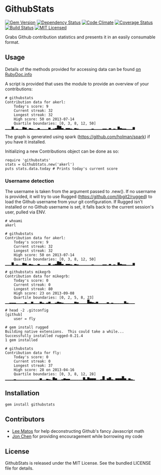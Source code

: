 GithubStats
=========

[![Gem Version](https://img.shields.io/gem/v/githubstats.svg)](https://rubygems.org/gems/githubstats)
[![Dependency Status](https://img.shields.io/gemnasium/akerl/githubstats.svg)](https://gemnasium.com/akerl/githubstats)
[![Code Climate](https://img.shields.io/codeclimate/github/akerl/githubstats.svg)](https://codeclimate.com/github/akerl/githubstats)
[![Coverage Status](https://img.shields.io/coveralls/akerl/githubstats.svg)](https://coveralls.io/r/akerl/githubstats)
[![Build Status](https://img.shields.io/travis/akerl/githubstats.svg)](https://travis-ci.org/akerl/githubstats)
[![MIT Licensed](https://img.shields.io/badge/license-MIT-green.svg)](https://tldrlegal.com/license/mit-license)

Grabs Github contribution statistics and presents it in an easily consumable format.

## Usage

Details of the methods provided for accessing data can be found [on RubyDoc.info](http://www.rubydoc.info/github/akerl/githubstats/)

A script is provided that uses the module to provide an overview of your contributions:

```
# githubstats
Contribution data for akerl:
    Today's score: 9
    Current streak: 32
    Longest streak: 32
    High score: 50 on 2013-07-14
    Quartile boundaries: [0, 3, 8, 12, 50]
▁▁▁▆▁▂▁▁▅▄▁▃▂▁▁▃▁▁▁▁▄▁▂▃█▇▃▁▃▃▂▁▃▂▁▁▁▁▁▁▂▁▁▁▁▂▂▁▃▁▂▁▆▃▂▂▁▁▁▅
```

The graph is generated using spark (https://github.com/holman/spark) if you have it installed.

Initializing a new Contributions object can be done as so:

```
require 'githubstats'
stats = GithubStats.new('akerl')
puts stats.data.today # Prints today's current score
```

### Username detection

The username is taken from the argument passed to .new(). If no username is provided, it will try to use Rugged (https://github.com/libgit2/rugged) to load the Github username from your git configuration. If Rugged isn't installed or no Github username is set, it falls back to the current session's user, pulled via ENV.

```
# whoami
akerl

# githubstats
Contribution data for akerl:
    Today's score: 9
    Current streak: 32
    Longest streak: 32
    High score: 50 on 2013-07-14
    Quartile boundaries: [0, 3, 8, 12, 50]
▁▁▁▆▁▂▁▁▅▄▁▃▂▁▁▃▁▁▁▁▄▁▂▃█▇▃▁▃▃▂▁▃▂▁▁▁▁▁▁▂▁▁▁▁▂▂▁▃▁▂▁▆▃▂▂▁▁▁▅

# githubstats mikegrb
Contribution data for mikegrb:
    Today's score: 0
    Current streak: 0
    Longest streak: 80
    High score: 23 on 2013-09-08
    Quartile boundaries: [0, 2, 5, 8, 23]
▁▁▂▂▂▁▁▁▁▃▁▁▄▁▁▁▄▂▁▂▄▁▁▂▄▃▂▁▁▁▁▁▄▃▁▁▁▁█▄▃▂▄▁▁▁▁▃▁▂▁▁▁▁▁▅▂▁▁▁

# head -2 .gitconfig
[github]
    user = fly

# gem install rugged
Building native extensions.  This could take a while...
Successfully installed rugged-0.21.4
1 gem installed

# githubstats
Contribution data for fly:
    Today's score: 0
    Current streak: 0
    Longest streak: 37
    High score: 28 on 2013-04-16
    Quartile boundaries: [0, 3, 8, 12, 28]
▁▁▁▁▂▁▁▁▁▁▁▁▁▁▁▁▄▁▁▃▂▁▆▄▁▁▂▄▃▃▁▁▁▁▁▁▆▂▆▄▄▄▁▁▂█▁▄▆▂▁▄▄▄█▄▁▄▂▁

```

## Installation

    gem install githubstats

## Contributors

* [Lee Matos](https://github.com/leematos) for help deconstructing Github's fancy Javascript math
* [Jon Chen](https://github.com/fly) for providing encouragement while borrowing my code

## License
GithubStats is released under the MIT License. See the bundled LICENSE file for details.

